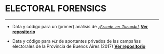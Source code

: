 # ELECTORAL FORENSICS
----

+ Data y código para un (primer) análisis de [_`¿Fraude en Tucumán?`_](https://medium.com/el-pago-y-las-rosca/fraude-en-tucum%C3%A1n-d490a19842d8)
**[Ver repositorio](https://github.com/TuQmano/Electoral_Forensics/tree/master/TUCUMAN)**

+ Data y código para _viz_ de aportantes privados de las campañas electorales de la Provincia de Buenos Aires (2017)
**[Ver repositorio](https://github.com/TuQmano/Electoral_Forensics/tree/master/Aportes_PBA_2017)**
